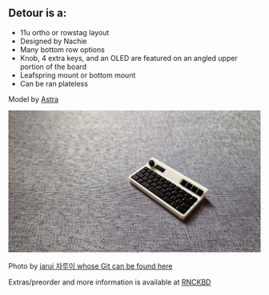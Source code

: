 ## Detour is a:
- 11u ortho or rowstag layout
- Designed by Nachie
- Many bottom row options
- Knob, 4 extra keys, and an OLED are featured on an angled upper portion of the board
- Leafspring mount or bottom mount
- Can be ran plateless

Model by [Astra](https://github.com/sbkeebs)

![DetourImage](https://github.com/DashDashUnderscoreDash/Keebchains/blob/main/Models/Detour%20by%20Nachie/Images/Detour%20Model%20by%20Astra.jpg)

Photo by [jarui 자루이 whose Git can be found here](https://github.com/jarui-mkb)

Extras/preorder and more information is available at [RNCKBD](https://rndkbd.com/products/detour-40-qaz-keyboard-kit)
